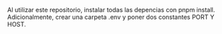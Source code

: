 Al utilizar este repositorio, instalar todas las depencias con pnpm install. Adicionalmente, crear una carpeta .env y poner dos constantes PORT Y HOST.